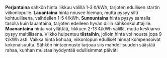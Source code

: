 **Perjantaina** sähkön hinta liikkuu välillä 1-3 ¢/kWh, tarjoten edullisen startin viikonlopulle. **Lauantaina** hinta nousee hieman, mutta pysyy silti kohtuullisena, vaihdellen 1-5 ¢/kWh. **Sunnuntaina** hinta pysyy samalla tasolla kuin lauantaina, tarjoten edelleen hyvän diilin sähkönkuluttajille. **Maanantaina** hinta voi yllättää, liikkuen 2-13 ¢/kWh välillä, mutta keskiarvo pysyy maltillisena. Viikko huipentuu **tiistaihin**, jolloin hinta voi nousta jopa 9 ¢/kWh asti. Vaikka hinta kohoaa, viikonlopun edulliset hinnat kompensoivat kokonaisuutta. Sähkön hintaennuste tarjoaa siis mahdollisuuden säästää rahaa, kunhan muistaa hyödyntää edullisimmat päivät!